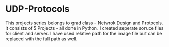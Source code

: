 # UDP-Protocols
This projects series belongs to grad class - Netwrok Design and Protocols. 
It consists of 5 Projects - all done in Python. 
I created seperate soruce files for client and server.
I have used relative path for the image file but can be replaced with the full path as well.
